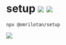 # setup [![](https://img.shields.io/npm/v/@omrilotan/setup.svg)](https://www.npmjs.com/package/@omrilotan/setup) [![](https://img.shields.io/badge/source--000000.svg?logo=github&style=social)](https://github.com/omrilotan/mono/tree/master/packages/setup)

```
npx @omrilotan/setup
```

![](https://user-images.githubusercontent.com/516342/68055642-cdb8b000-fcf9-11e9-8ac4-bb7b535316a8.png)
